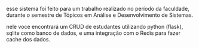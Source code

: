 esse sistema foi feito para um trabalho realizado no período da faculdade, durante o semestre de Tópicos em Análise e Desenvolvimento de Sistemas.

nele voce encontrará um CRUD de estudantes utilizando python (flask), sqlite como banco de dados, e uma integração com o Redis para fazer cache dos dados.
